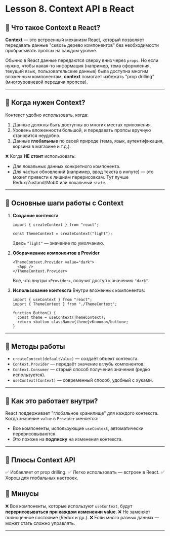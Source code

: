 # Lesson 8. Context API в React

## 🔹 Что такое Context в React?

**Context** — это встроенный механизм React, который позволяет передавать данные "сквозь дерево компонентов" без необходимости пробрасывать пропсы на каждом уровне.

Обычно в React данные передаются сверху вниз через `props`. Но если нужно, чтобы какая-то информация (например, тема оформления, текущий язык, пользовательские данные) была доступна многим вложенным компонентам, **context** помогает избежать "prop drilling" (многоуровневой передачи пропсов).

___

## 🔹 Когда нужен Context?

Контекст удобно использовать, когда:

1.  Данные должны быть доступны во многих местах приложения.
2.  Уровень вложенности большой, и передавать пропсы вручную становится неудобно.
3.  Данные **глобальные** по своей природе (тема, язык, аутентификация, корзина в магазине и т.д.).

❌ Когда **НЕ стоит** использовать:

-   Для локальных данных конкретного компонента.
-   Для частых обновлений (например, ввод текста в инпуте) — это может привести к лишним перерисовкам. Тут лучше Redux/Zustand/MobX или локальный `state`.

___

## 🔹 Основные шаги работы с Context

1.  **Создание контекста**

    ```tsx
    import { createContext } from "react";
    
    const ThemeContext = createContext("light");
    ```
    
    Здесь `"light"` — значение по умолчанию.
    
2.  **Оборачивание компонентов в Provider**

    ```tsx
    <ThemeContext.Provider value="dark">
      <App />
    </ThemeContext.Provider>
    ```
    
    Всё, что внутри `<Provider>`, получит доступ к значению `"dark"`.
    
3.  **Использование контекста** Внутри вложенных компонентов:
    
    ```tsx
    import { useContext } from "react";
    import { ThemeContext } from "./ThemeContext";
    
    function Button() {
      const theme = useContext(ThemeContext);
      return <button className={theme}>Кнопка</button>;
    }
    ```
    

___

## 🔹 Методы работы

-   `createContext(defaultValue)` — создаёт объект контекста.
-   `Context.Provider` — передаёт значение вглубь компонентов.
-   `Context.Consumer` — старый способ получения значения (редко используется).
-   `useContext(Context)` — современный способ, удобный с хуками.

___

## 🔹 Как это работает внутри?

React поддерживает "глобальное хранилище" для каждого контекста. Когда значение `value` в `Provider` меняется:

-   Все компоненты, использующие `useContext`, автоматически перерисовываются.
-   Это похоже на **подписку** на изменения контекста.

___

## 🔹 Плюсы Context API

✅ Избавляет от prop drilling. ✅ Легко использовать — встроен в React. ✅ Хорош для глобальных настроек.

## 🔹 Минусы

❌ Все компоненты, которые используют `useContext`, будут **перерисовываться при каждом изменении value**. ❌ Не заменяет полноценное состояние (Redux и др.). ❌ Если много разных данных — может стать сложно управлять.

___
